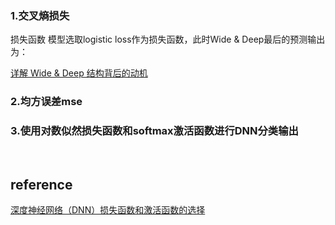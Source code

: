 ### 1.交叉熵损失
损失函数 模型选取logistic loss作为损失函数，此时Wide & Deep最后的预测输出为：

[详解 Wide & Deep 结构背后的动机](https://zhuanlan.zhihu.com/p/53361519)
### 2.均方误差mse
### 3.使用对数似然损失函数和softmax激活函数进行DNN分类输出

&nbsp;
## reference
[深度神经网络（DNN）损失函数和激活函数的选择](https://www.cnblogs.com/pinard/p/6437495.html)
